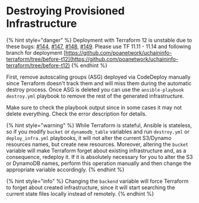 # Destroying Provisioned Infrastructure

{% hint style="danger" %}
Deployment with Terraform 12 is unstable due to these bugs: [\#144](https://github.com/poanetwork/uchaininfo-terraform/issues/144), [\#147](https://github.com/poanetwork/uchaininfo-terraform/issues/147), [\#148](https://github.com/poanetwork/uchaininfo-terraform/issues/148), [\#149](https://github.com/poanetwork/uchaininfo-terraform/issues/149). Please use TF 11.11 - 11.14 and following branch for deployment [https://github.com/poanetwork/uchaininfo-terraform/tree/before-t12](https://github.com/poanetwork/uchaininfo-terraform/tree/before-t12)
{% endhint %}

First, remove autoscaling groups \(ASG\) deployed via CodeDeploy manually since Terraform doesn't track them and will miss them during the automatic destroy process. Once ASG is deleted you can use the `ansible-playbook destroy.yml` playbook to remove the rest of the generated infrastructure. 

Make sure to check the playbook output since in some cases it may not delete everything. Check the error description for details.

{% hint style="warning" %}
While Terraform is stateful, Ansible is stateless, so if you modify `bucket` or `dynamodb_table` variables and run `destroy.yml` or `deploy_infra.yml` playbooks, it will not alter the current S3/Dynamo resources names, but create new resources. Moreover, altering the `bucket` variable will make Terraform forget about existing infrastructure and, as a consequence, redeploy it. If it is absolutely necessary for you to alter the S3 or DynamoDB names, perform this operation manually and then change the appropriate variable accordingly.
{% endhint %}

{% hint style="info" %}
Changing the `backend` variable will force Terraform to forget about created infrastructure, since it will start searching the current state files locally instead of remotely.
{% endhint %}

